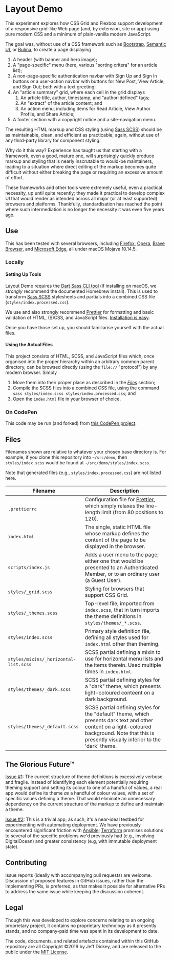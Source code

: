 # Layout Demo

This experiment explores how CSS Grid and Flexbox support development of a responsive grid-like Web page (and, by extension, site or app) using pure modern CSS and a minimum of plain-vanilla modern JavaScript.

The goal was, without use of a CSS framework such as [Bootstrap](https://getbootstrap.com/), [Semantic UI](https://semantic-ui.com/), or [Bulma](https://bulma.io/), to create a page displaying

1. A header (with banner and hero image);
2. A "page-specific" menu (here, various "sorting critera" for an article list);
3. A non-page-specific authentication navbar with Sign Up and Sign In buttons *or* a user-action navbar with buttons for New Post, View Article, and Sign Out; both with a text greeting;
4. An "article summary" grid, where each cell in the grid displays
	1. An article title, author, timestamp, and "author-defined" tags;
	2. An "extract" of the article content; and
	3. An action menu, including items for Read Article, View Author Profile, and Share Article;
5. A footer section with a copyright notice and a site-navigation menu.

The resulting HTML markup and CSS styling (using [Sass SCSS](https://sass-lang.com/)) should be as maintainable, clean, and efficient as practicable; again, without use of any third-party library for component styling.

Why do it this way? Experience has taught us that starting with a framework, even a good, mature one, will surprisingly quickly produce markup and styling that is nearly inscrutable to would-be maintainers, leading to a situation where direct editing of the markup becomes quite difficult without either breaking the page or requiring an excessive amount of effort.

These frameworks and other tools were extremely useful, even a practical necessity, up until quite recently; they made it practical to develop complex UI that would render as intended across all major (or at least supported) browsers and platforms. Thankfully, standardisation has reached the point where such intermediation is no longer the necessity it was even five years ago.

## Use

This has been tested with several browsers, including [Firefox](https://www.mozilla.org/firefox/), [Opera](https://www.opera.com), [Brave Browser](https://brave.com/), and [Microsoft Edge](https://microsoftedge.microsoft.com/), all under macOS Mojave 10.14.5.

### Locally

#### Setting Up Tools

Layout Demo requires the [Dart Sass CLI tool](https://sass-lang.com/install) (if installing on macOS, we *strongly* recommend the documented Homebrew install). This is used to transform [Sass SCSS](https://sass-lang.com/) stylesheets and partials into a combined CSS file (`styles/index.processed.css`).

We use and also strongly recommend [Prettier](https://prettier.io/) for formatting and basic validation of HTML, (S)CSS, and JavaScript files. [Installation is easy](https://prettier.io/docs/en/install.html).

Once you have those set up, you should familiarise yourself with the actual files.

#### Using the Actual Files

This project consists of HTML, SCSS, and JavaScript files which, once organised into the proper hierarchy within an arbitrary common parent directory, can be browsed directly (using the `file://` "protocol") by any modern browser. Simply 

1. Move them into their proper place as described in the [_Files_](#files) section;
2. Compile the SCSS files into a combined CSS file, using the command `sass styles/index.scss styles/index.processed.css`; and
3. Open the `index.html` file in your browser of choice.

### On CodePen

This code may be run (and forked) from [this CodePen project](https://codepen.io/jdickey/project/editor/XbBEzz).

## Files

Filenames shown are relative to whatever your chosen base directory is. For example, if you clone this repository into `~/src/demo`, then `styles/index.scss` would be found at `~/src/demo/styles/index.scss`.

Note that generated files (e.g., `styles/index.processed.css`) are not listed here.

| Filename | Description |
| -------- | ----------- |
| `.prettierrc` | Configuration file for [Prettier](https://prettier.io), which simply relaxes the line-length limit (from 80 positions to 120). |
| `index.html` | The single, static HTML file whose markup defines the content of the page to be displayed in the browser. |
| `scripts/index.js` | Adds a user menu to the page; either one that would be presented to an Authenticated Member, or to an ordinary user (a Guest User). |
| `styles/_grid.scss` | Styling for browsers that support CSS Grid. |
| `styles/_themes.scss` | Top-level file, imported from `index.scss`, that in turn imports the theme definitions in `styles/themes/_*.scss`. |
| `styles/index.scss` | Primary style definition file, defining all styles used for `index.html` other than theming. |
| `styles/mixins/_horizontal-list.scss` | SCSS partial defining a mixin to use for horizontal menu lists and the items therein. Used multiple times in `index.html`. |
| `styles/themes/_dark.scss` | SCSS partial defining styles for a "dark" theme, which presents light-coloured conteent on a dark background. |
| `styles/themes/_default.scss` | SCSS partial defining styles for the "default" theme, which presents dark text and other content on a light-coloured background. Note that this is presently visually inferior to the 'dark' theme. |

## The Glorious Future&trade;

[Issue #1](https://github.com/jdickey/layout_demo/issues/1): The current structure of theme definitions is excessively verbose and fragile. Instead of identifying each element potentially requiring theming support and setting its colour to one of a handful of values, a real app would define its theme *as* a handful of colour values, with a set of specific values defining a theme. That would eliminate an unnecessary dependency on the current structure of the markup to define and maimtain a theme.

[Issue #2](https://github.com/jdickey/layout_demo/issues/2): This is a trivial app; as such, it's a near-ideal testbed for experimenting with automating deployment. We have previously encountered significant friction with [Ansible](https://www.ansible.com/); [Terraform](https://www.terraform.io/) promises solutions to several of the specific problems we'd previously had (e.g., involving DigitalOcean) and greater consistency (e.g, with immutable deployment state).

## Contributing

Issue reports (ideally with accompanying pull requests) are welcome. Discussion of proposed features in GitHub issues, rather than the implementing PRs, is preferred, as that makes it possible for alternative PRs to address the same issue while keeping the discussion coherent.

## Legal

Though this was developed to explore concerns relating to an ongoing proprietary project, it contains no proprietary technology as it presently stands, and no company-paid time was spent in its development to date.

The code, documents, and related artefacts contained within this GitHub repository are all Copyright &copy;2019 by Jeff Dickey, and are released to the public under the [MIT License](https://opensource.org/licenses/MIT).